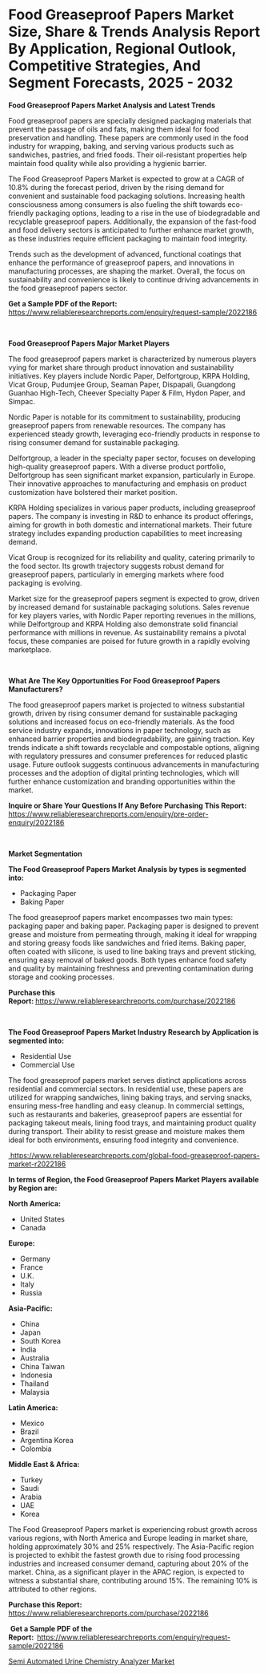 <p><h1>Food Greaseproof Papers Market Size, Share & Trends Analysis Report By Application, Regional Outlook, Competitive Strategies, And Segment Forecasts, 2025 - 2032</h1></p><p><strong>Food Greaseproof Papers Market Analysis and Latest Trends</strong></p>
<p><p>Food greaseproof papers are specially designed packaging materials that prevent the passage of oils and fats, making them ideal for food preservation and handling. These papers are commonly used in the food industry for wrapping, baking, and serving various products such as sandwiches, pastries, and fried foods. Their oil-resistant properties help maintain food quality while also providing a hygienic barrier.</p><p>The Food Greaseproof Papers Market is expected to grow at a CAGR of 10.8% during the forecast period, driven by the rising demand for convenient and sustainable food packaging solutions. Increasing health consciousness among consumers is also fueling the shift towards eco-friendly packaging options, leading to a rise in the use of biodegradable and recyclable greaseproof papers. Additionally, the expansion of the fast-food and food delivery sectors is anticipated to further enhance market growth, as these industries require efficient packaging to maintain food integrity.</p><p>Trends such as the development of advanced, functional coatings that enhance the performance of greaseproof papers, and innovations in manufacturing processes, are shaping the market. Overall, the focus on sustainability and convenience is likely to continue driving advancements in the food greaseproof papers sector.</p></p>
<p><strong>Get a Sample PDF of the Report:&nbsp;</strong> <a href="https://www.reliableresearchreports.com/enquiry/request-sample/2022186?utm_campaign=1558&utm_medium=2&utm_source=Github&utm_content=ia&utm_term=29032025&utm_id=food-greaseproof-papers">https://www.reliableresearchreports.com/enquiry/request-sample/2022186</a></p>
<p>&nbsp;</p>
<p><strong>Food Greaseproof Papers Major Market Players</strong></p>
<p><p>The food greaseproof papers market is characterized by numerous players vying for market share through product innovation and sustainability initiatives. Key players include Nordic Paper, Delfortgroup, KRPA Holding, Vicat Group, Pudumjee Group, Seaman Paper, Dispapali, Guangdong Guanhao High-Tech, Cheever Specialty Paper & Film, Hydon Paper, and Simpac.</p><p>Nordic Paper is notable for its commitment to sustainability, producing greaseproof papers from renewable resources. The company has experienced steady growth, leveraging eco-friendly products in response to rising consumer demand for sustainable packaging. </p><p>Delfortgroup, a leader in the specialty paper sector, focuses on developing high-quality greaseproof papers. With a diverse product portfolio, Delfortgroup has seen significant market expansion, particularly in Europe. Their innovative approaches to manufacturing and emphasis on product customization have bolstered their market position.</p><p>KRPA Holding specializes in various paper products, including greaseproof papers. The company is investing in R&D to enhance its product offerings, aiming for growth in both domestic and international markets. Their future strategy includes expanding production capabilities to meet increasing demand.</p><p>Vicat Group is recognized for its reliability and quality, catering primarily to the food sector. Its growth trajectory suggests robust demand for greaseproof papers, particularly in emerging markets where food packaging is evolving.</p><p>Market size for the greaseproof papers segment is expected to grow, driven by increased demand for sustainable packaging solutions. Sales revenue for key players varies, with Nordic Paper reporting revenues in the millions, while Delfortgroup and KRPA Holding also demonstrate solid financial performance with millions in revenue. As sustainability remains a pivotal focus, these companies are poised for future growth in a rapidly evolving marketplace.</p></p>
<p>&nbsp;</p>
<p><strong>What Are The Key Opportunities For Food Greaseproof Papers Manufacturers?</strong></p>
<p><p>The food greaseproof papers market is projected to witness substantial growth, driven by rising consumer demand for sustainable packaging solutions and increased focus on eco-friendly materials. As the food service industry expands, innovations in paper technology, such as enhanced barrier properties and biodegradability, are gaining traction. Key trends indicate a shift towards recyclable and compostable options, aligning with regulatory pressures and consumer preferences for reduced plastic usage. Future outlook suggests continuous advancements in manufacturing processes and the adoption of digital printing technologies, which will further enhance customization and branding opportunities within the market.</p></p>
<p><strong>Inquire or Share Your Questions If Any Before Purchasing This Report:</strong> <a href="https://www.reliableresearchreports.com/enquiry/pre-order-enquiry/2022186?utm_campaign=1558&utm_medium=2&utm_source=Github&utm_content=ia&utm_term=29032025&utm_id=food-greaseproof-papers">https://www.reliableresearchreports.com/enquiry/pre-order-enquiry/2022186</a></p>
<p>&nbsp;</p>
<p><strong>Market Segmentation</strong></p>
<p><strong>The Food Greaseproof Papers Market Analysis by types is segmented into:</strong></p>
<p><ul><li>Packaging Paper</li><li>Baking Paper</li></ul></p>
<p><p>The food greaseproof papers market encompasses two main types: packaging paper and baking paper. Packaging paper is designed to prevent grease and moisture from permeating through, making it ideal for wrapping and storing greasy foods like sandwiches and fried items. Baking paper, often coated with silicone, is used to line baking trays and prevent sticking, ensuring easy removal of baked goods. Both types enhance food safety and quality by maintaining freshness and preventing contamination during storage and cooking processes.</p></p>
<p><strong>Purchase this Report:&nbsp;</strong><a href="https://www.reliableresearchreports.com/purchase/2022186?utm_campaign=1558&utm_medium=2&utm_source=Github&utm_content=ia&utm_term=29032025&utm_id=food-greaseproof-papers">https://www.reliableresearchreports.com/purchase/2022186</a></p>
<p>&nbsp;</p>
<p><strong>The Food Greaseproof Papers Market Industry Research by Application is segmented into:</strong></p>
<p><ul><li>Residential Use</li><li>Commercial Use</li></ul></p>
<p><p>The food greaseproof papers market serves distinct applications across residential and commercial sectors. In residential use, these papers are utilized for wrapping sandwiches, lining baking trays, and serving snacks, ensuring mess-free handling and easy cleanup. In commercial settings, such as restaurants and bakeries, greaseproof papers are essential for packaging takeout meals, lining food trays, and maintaining product quality during transport. Their ability to resist grease and moisture makes them ideal for both environments, ensuring food integrity and convenience.</p></p>
<p><a href="https://www.reliableresearchreports.com/global-food-greaseproof-papers-market-r2022186?utm_campaign=1558&utm_medium=2&utm_source=Github&utm_content=ia&utm_term=29032025&utm_id=food-greaseproof-papers">&nbsp;https://www.reliableresearchreports.com/global-food-greaseproof-papers-market-r2022186</a></p>
<p><strong>In terms of Region, the Food Greaseproof Papers Market Players available by Region are:</strong></p>
<p>
    <p> <strong> North America: </strong>
        <ul>
            <li>United States</li>
            <li>Canada</li>
        </ul>
        </p> 
    <p> <strong> Europe: </strong>
        <ul>
            <li>Germany</li>
            <li>France</li>
            <li>U.K.</li>
            <li>Italy</li>
            <li>Russia</li>
        </ul>
        </p> 
    <p> <strong> Asia-Pacific: </strong>
        <ul>
            <li>China</li>
            <li>Japan</li>
            <li>South Korea</li>
            <li>India</li>
            <li>Australia</li>
            <li>China Taiwan</li>
            <li>Indonesia</li>
            <li>Thailand</li>
            <li>Malaysia</li>
        </ul>
        </p> 
    <p> <strong> Latin America: </strong>
        <ul>
            <li>Mexico</li>
            <li>Brazil</li>
            <li>Argentina Korea</li>
            <li>Colombia</li>
        </ul>
        </p> 
    <p> <strong> Middle East & Africa: </strong>
        <ul>
            <li>Turkey</li>
            <li>Saudi</li>
            <li>Arabia</li>
            <li>UAE</li>
            <li>Korea</li>
        </ul>
    </p>
    </p>
<p><p>The Food Greaseproof Papers market is experiencing robust growth across various regions, with North America and Europe leading in market share, holding approximately 30% and 25% respectively. The Asia-Pacific region is projected to exhibit the fastest growth due to rising food processing industries and increased consumer demand, capturing about 20% of the market. China, as a significant player in the APAC region, is expected to witness a substantial share, contributing around 15%. The remaining 10% is attributed to other regions.</p></p>
<p><strong>Purchase this Report: </strong><a href="https://www.reliableresearchreports.com/purchase/2022186?utm_campaign=1558&utm_medium=2&utm_source=Github&utm_content=ia&utm_term=29032025&utm_id=food-greaseproof-papers">https://www.reliableresearchreports.com/purchase/2022186</a></p>
<p>&nbsp;<strong>Get a Sample PDF of the Report:&nbsp;&nbsp;</strong><a href="https://www.reliableresearchreports.com/enquiry/request-sample/2022186?utm_campaign=1558&utm_medium=2&utm_source=Github&utm_content=ia&utm_term=29032025&utm_id=food-greaseproof-papers">https://www.reliableresearchreports.com/enquiry/request-sample/2022186</a></p>
<p><strong></strong></p>
<p><p><a href="https://github.com/ryanbell8967/Market-Research-Report-List-1/blob/main/semi-automated-urine-chemistry-analyzer-market.md?utm_campaign=1558&utm_medium=2&utm_source=Github&utm_content=ia&utm_term=29032025&utm_id=food-greaseproof-papers">Semi Automated Urine Chemistry Analyzer Market</a></p></p>